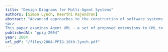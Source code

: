 ```yaml
---
title: "Design Diagrams for Multi-Agent Systems"
authors: [Simon Lynch, Keerthi Rajendran]
abstract: "Advanced approaches to the construction of software systems can present difficulties to learners. This is true for multi-agent systems (MAS) which exhibit concurrency, non-determinacy of structure and composition and sometimes emergent behavior characteristics. Additional barriers exist for learners in MAS because mainstream MAS technology is young and design methodologies are still evolving.
<br>
This paper examines Agent UML - a set of proposed extensions to UML to facilitate MAS design. The paper highlights limitations in Agent UML's ability to accurately describe all aspects of MASs and suggests an additional diagrammatic technique to address these limitations. The additional methodology is intended to complement, rather than replace, those that already form the basis of Agent UML."
publishedAt: "ppig-2004"
year: 2004
url_pdf: "/files/2004-PPIG-16th-lynch.pdf"
---
```

